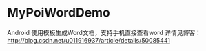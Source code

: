 # MyPoiWordDemo
Android 使用模板生成Word文档，支持手机直接查看word 
详情见博客：http://blog.csdn.net/u011916937/article/details/50085441
